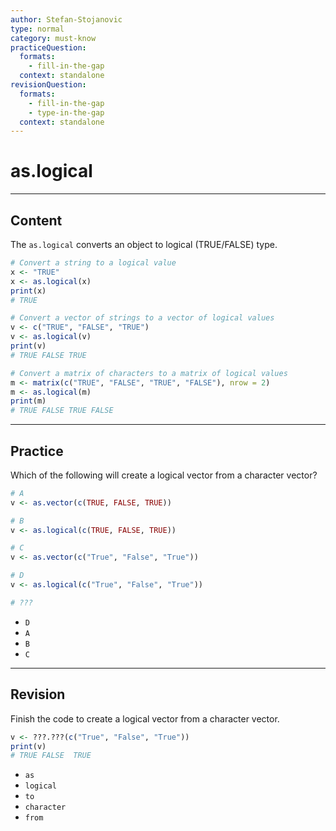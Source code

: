 ```yaml
---
author: Stefan-Stojanovic
type: normal
category: must-know
practiceQuestion:
  formats:
    - fill-in-the-gap
  context: standalone
revisionQuestion:
  formats:
    - fill-in-the-gap
    - type-in-the-gap
  context: standalone
---
```


# as.logical

---

## Content

The `as.logical` converts an object to logical (TRUE/FALSE) type.

```r
# Convert a string to a logical value
x <- "TRUE"
x <- as.logical(x)
print(x)  
# TRUE

# Convert a vector of strings to a vector of logical values
v <- c("TRUE", "FALSE", "TRUE")
v <- as.logical(v)
print(v)  
# TRUE FALSE TRUE

# Convert a matrix of characters to a matrix of logical values
m <- matrix(c("TRUE", "FALSE", "TRUE", "FALSE"), nrow = 2)
m <- as.logical(m)
print(m)  
# TRUE FALSE TRUE FALSE
```

---
## Practice

Which of the following will create a logical vector from a character vector?

```r
# A
v <- as.vector(c(TRUE, FALSE, TRUE))

# B
v <- as.logical(c(TRUE, FALSE, TRUE))

# C
v <- as.vector(c("True", "False", "True"))

# D
v <- as.logical(c("True", "False", "True"))

# ???
```


- `D`
- `A`
- `B`
- `C`

---
## Revision

Finish the code to create a logical vector from a character vector.

```r
v <- ???.???(c("True", "False", "True"))
print(v)
# TRUE FALSE  TRUE
```

- `as`
- `logical`
- `to`
- `character`
- `from`
